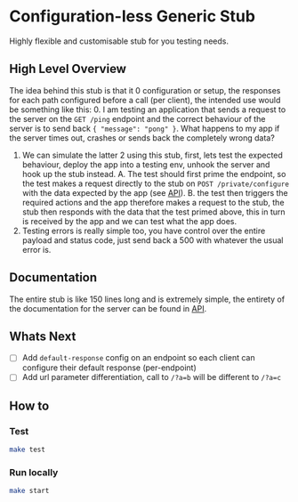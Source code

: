 # Configuration-less Generic Stub
Highly flexible and customisable stub for you testing needs.

## High Level Overview
The idea behind this stub is that it 0 configuration or setup, the responses for each path configured before a call (per client), the intended use would be something like this:
0. I am testing an application that sends a request to the server on the `GET /ping` endpoint and the correct behaviour of the server is to send back `{ "message": "pong" }`. What happens to my app if the server times out, crashes or sends back the completely wrong data?
1. We can simulate the latter 2 using this stub, first, lets test the expected behaviour, deploy the app into a testing env, unhook the server and hook up the stub instead.
	A. The test should first prime the endpoint, so the test makes a request directly to the stub on `POST /private/configure` with the data expected by the app (see [API](/API.md)).
	B. the test then triggers the required actions and the app therefore makes a request to the stub, the stub then responds with the data that the test primed above, this in turn is received by the app and we can test what the app does.
2. Testing errors is really simple too, you have control over the entire payload and status code, just send back a 500 with whatever the usual error is.

## Documentation
The entire stub is like 150 lines long and is extremely simple, the entirety of the documentation for the server can be found in [API](/API.md).

## Whats Next
- [ ] Add `default-response` config on an endpoint so each client can configure their default response (per-endpoint)
- [ ] Add url parameter differentiation, call to `/?a=b` will be different to `/?a=c`

## How to
### Test

```bash
make test
```

### Run locally
```bash
make start
```